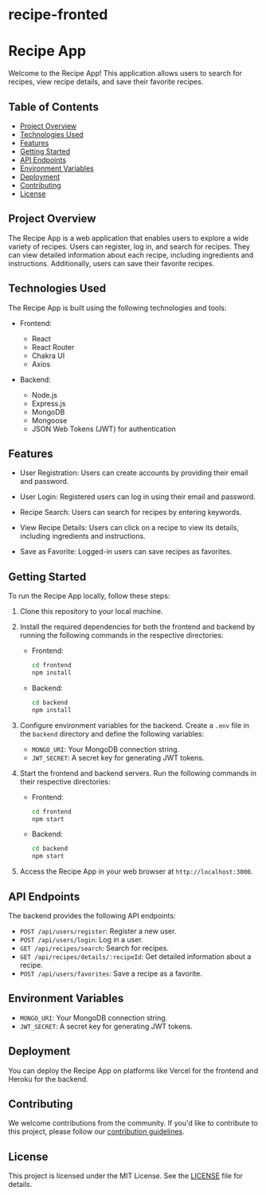 # recipe-fronted

# Recipe App

Welcome to the Recipe App! This application allows users to search for recipes, view recipe details, and save their favorite recipes.

## Table of Contents

- [Project Overview](#project-overview)
- [Technologies Used](#technologies-used)
- [Features](#features)
- [Getting Started](#getting-started)
- [API Endpoints](#api-endpoints)
- [Environment Variables](#environment-variables)
- [Deployment](#deployment)
- [Contributing](#contributing)
- [License](#license)

## Project Overview

The Recipe App is a web application that enables users to explore a wide variety of recipes. Users can register, log in, and search for recipes. They can view detailed information about each recipe, including ingredients and instructions. Additionally, users can save their favorite recipes.

## Technologies Used

The Recipe App is built using the following technologies and tools:

- Frontend:
  - React
  - React Router
  - Chakra UI
  - Axios

- Backend:
  - Node.js
  - Express.js
  - MongoDB
  - Mongoose
  - JSON Web Tokens (JWT) for authentication

## Features

- User Registration: Users can create accounts by providing their email and password.

- User Login: Registered users can log in using their email and password.

- Recipe Search: Users can search for recipes by entering keywords.

- View Recipe Details: Users can click on a recipe to view its details, including ingredients and instructions.

- Save as Favorite: Logged-in users can save recipes as favorites.

## Getting Started

To run the Recipe App locally, follow these steps:

1. Clone this repository to your local machine.

2. Install the required dependencies for both the frontend and backend by running the following commands in the respective directories:
   
   - Frontend:
     ```bash
     cd frontend
     npm install
     ```
   
   - Backend:
     ```bash
     cd backend
     npm install
     ```

3. Configure environment variables for the backend. Create a `.env` file in the `backend` directory and define the following variables:

   - `MONGO_URI`: Your MongoDB connection string.
   - `JWT_SECRET`: A secret key for generating JWT tokens.

4. Start the frontend and backend servers. Run the following commands in their respective directories:

   - Frontend:
     ```bash
     cd frontend
     npm start
     ```

   - Backend:
     ```bash
     cd backend
     npm start
     ```

5. Access the Recipe App in your web browser at `http://localhost:3000`.

## API Endpoints

The backend provides the following API endpoints:

- `POST /api/users/register`: Register a new user.
- `POST /api/users/login`: Log in a user.
- `GET /api/recipes/search`: Search for recipes.
- `GET /api/recipes/details/:recipeId`: Get detailed information about a recipe.
- `POST /api/users/favorites`: Save a recipe as a favorite.

## Environment Variables

- `MONGO_URI`: Your MongoDB connection string.
- `JWT_SECRET`: A secret key for generating JWT tokens.

## Deployment

You can deploy the Recipe App on platforms like Vercel for the frontend and Heroku for the backend.

## Contributing

We welcome contributions from the community. If you'd like to contribute to this project, please follow our [contribution guidelines](CONTRIBUTING.md).

## License

This project is licensed under the MIT License. See the [LICENSE](LICENSE) file for details.
